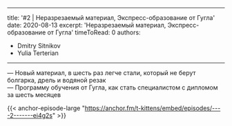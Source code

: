 
---
title: '#2 | Неразрезаемый материал, Экспресс-образование от Гугла'
date: 2020-08-13
excerpt: 'Неразрезаемый материал, Экспресс-образование от Гугла'
timeToRead: 0
authors:
  - Dmitry Sitnikov
  - Yulia Terterian
---

— Новый материал, в шесть раз легче стали, который не берут болгарка, дрель и водяной резак<br/>
— Программу обучения от Гугла, как стать специалистом с дипломом за шесть месяцев

{{< anchor-episode-large "https://anchor.fm/t-kittens/embed/episodes/----2-------ei4g2s" >}}
